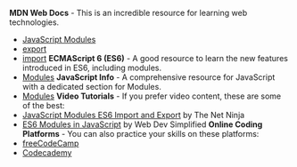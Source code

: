 **MDN Web Docs** - This is an incredible resource for learning web technologies. 
   - [JavaScript Modules](https://developer.mozilla.org/en-US/docs/Web/JavaScript/Guide/Modules)
   - [export](https://developer.mozilla.org/en-US/docs/Web/JavaScript/Reference/Statements/export)
   - [import](https://developer.mozilla.org/en-US/docs/Web/JavaScript/Reference/Statements/import)
**ECMAScript 6 (ES6)** - A good resource to learn the new features introduced in ES6, including modules.
   - [Modules](http://exploringjs.com/es6/ch_modules.html)
**JavaScript Info** - A comprehensive resource for JavaScript with a dedicated section for Modules.
   - [Modules](https://javascript.info/modules-intro)
**Video Tutorials** - If you prefer video content, these are some of the best:
   - [JavaScript Modules ES6 Import and Export](https://www.youtube.com/watch?v=_3oSWwapPKQ) by The Net Ninja
   - [ES6 Modules in JavaScript](https://www.youtube.com/watch?v=cRHQNNcYf6s) by Web Dev Simplified
**Online Coding Platforms** - You can also practice your skills on these platforms:
   - [freeCodeCamp](https://www.freecodecamp.org/learn)
   - [Codecademy](https://www.codecademy.com/learn)
